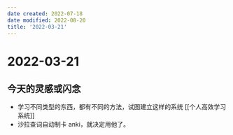 ```yaml
---
date created: 2022-07-18
date modified: 2022-08-20
title: '2022-03-21'
---
```


# 2022-03-21

## 今天的灵感或闪念

- 学习不同类型的东西，都有不同的方法，试图建立这样的系统 [[个人高效学习系统]]
- 沙拉查词自动制卡 anki，就决定用他了。
